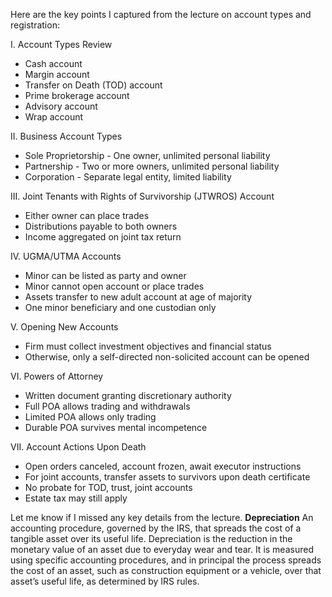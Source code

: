 Here are the key points I captured from the lecture on account types and registration:

I. Account Types Review
- Cash account
- Margin account 
- Transfer on Death (TOD) account
- Prime brokerage account
- Advisory account
- Wrap account

II. Business Account Types
- Sole Proprietorship - One owner, unlimited personal liability
- Partnership - Two or more owners, unlimited personal liability 
- Corporation - Separate legal entity, limited liability

III. Joint Tenants with Rights of Survivorship (JTWROS) Account
- Either owner can place trades
- Distributions payable to both owners
- Income aggregated on joint tax return

IV. UGMA/UTMA Accounts 
- Minor can be listed as party and owner
- Minor cannot open account or place trades
- Assets transfer to new adult account at age of majority
- One minor beneficiary and one custodian only

V. Opening New Accounts
- Firm must collect investment objectives and financial status 
- Otherwise, only a self-directed non-solicited account can be opened

VI. Powers of Attorney
- Written document granting discretionary authority
- Full POA allows trading and withdrawals
- Limited POA allows only trading
- Durable POA survives mental incompetence 

VII. Account Actions Upon Death
- Open orders canceled, account frozen, await executor instructions
- For joint accounts, transfer assets to survivors upon death certificate  
- No probate for TOD, trust, joint accounts
- Estate tax may still apply

Let me know if I missed any key details from the lecture.
**Depreciation**
An accounting procedure, governed
by the IRS, that spreads the cost of a
tangible asset over its useful life.
Depreciation is the reduction in the
monetary value of an asset due to
everyday wear and tear. It is measured
using specific accounting procedures,
and in principal the process spreads the
cost of an asset, such as construction
equipment or a vehicle, over that asset’s
useful life, as determined by IRS rules.